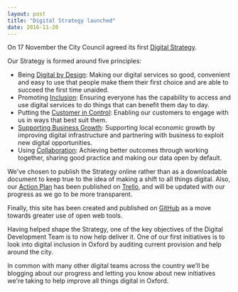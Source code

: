 ```yaml
---
layout: post
title: "Digital Strategy launched"
date: 2016-11-20
---
```


On 17 November the City Council agreed its first [Digital Strategy](https://oxfordcitycouncil.github.io/strategy/index.html).

Our Strategy is formed around five principles:

* Being [Digital by Design](https://oxfordcitycouncil.github.io/strategy/digital-by-design.html): Making our digital services so good, convenient and easy to use that people make them their first choice and are able to succeed the first time unaided.
* Promoting [Inclusion](https://oxfordcitycouncil.github.io/strategy/inclusion.html): Ensuring everyone has the capability to access and use digital services to do things that can benefit them day to day.
* Putting the [Customer in Control](https://oxfordcitycouncil.github.io/strategy/customer-in-control.html): Enabling our customers to engage with us in ways that best suit them.
* [Supporting Business Growth](https://oxfordcitycouncil.github.io/strategy/supporting-business-growth.html): Supporting local economic growth by improving digital infrastructure and partnering with business to exploit new digital opportunities.
* Using [Collaboration](https://oxfordcitycouncil.github.io/strategy/collaboration.html): Achieving better outcomes through working together, sharing good practice and making our data open by default.

We've chosen to publish the Strategy online rather than as a downloadable document to keep true to the idea of making a shift to all things digital. Also, our [Action Plan](https://oxfordcitycouncil.github.io/strategy/action-plan.html) has been published on [Trello](https://trello.com), and will be updated with our progress as we go to be more transparent.

Finally, this site has been created and published on [GitHub](https://github.com/OxfordCityCouncil) as a move towards greater use of open web tools.

Having helped shape the Strategy, one of the key objectives of the Digital Development Team is to now help deliver it. One of our first initiatives is to look into digital inclusion in Oxford by auditing current provision and help around the city.

In common with many other digital teams across the country we'll be blogging about our progress and letting you know about new initiatives we're taking to help improve all things digital in Oxford.
